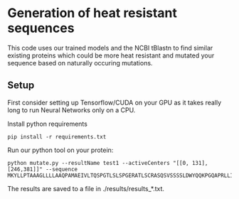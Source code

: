 # Generation of heat resistant sequences

This code uses our trained models and the NCBI tBlastn to find similar existing proteins which could be more heat resistant and mutated your sequence based on naturally occuring mutations.

## Setup

First consider setting up Tensorflow/CUDA on your GPU as it takes really long to run Neural Networks only on a CPU.

Install python requirements

```shell
pip install -r requirements.txt
```

Run our python tool on your protein:

```shell
python mutate.py --resultName test1 --activeCenters "[[0, 131],[246,381]]" --sequence MKYLLPTAAAGLLLLAAQPAMAEIVLTQSPGTLSLSPGERATLSCRASQSVSSSSLDWYQQKPGQAPRLLIYGASSRATGVPDRFSGSGSGTDFTLTISRLEPEDFAVYYCLQWNYFPYTFGQGTKVEIKRTVAAPSVFIFPPSDEQLKSGTASVVCLLNNFYPREAKVQWKVDNALQSGNSQESVTEQDSKDSTYSLSSTLTLSKADYEKHKVYACEVTHQGLSSPVTKSFNRGES*SRLIKGELNMKYLLPTAAAGLLLLAAAPAMAEVQLLESGGGLVQPGGSLRLSCAASGFTFSSYAMNWVRQAPGKGLEWVSQINPSGGSTYYADSVKGRFTISRDNSKNTLYLQMNSLRAEDTAVYYCVGHEWGQGTLVTVSSASTKGPSVFPLAPSSKSTSGGTAALGCLVKDYFPEPVTVSWNSGALTSGVHTFPAVLQSSGLYSLSSVVTVPSSSLGTQTYICNVNHKPSNTKVDKKVEPKSSAATGADHHHHHH
```

The results are saved to a file in ./results/results_*.txt.